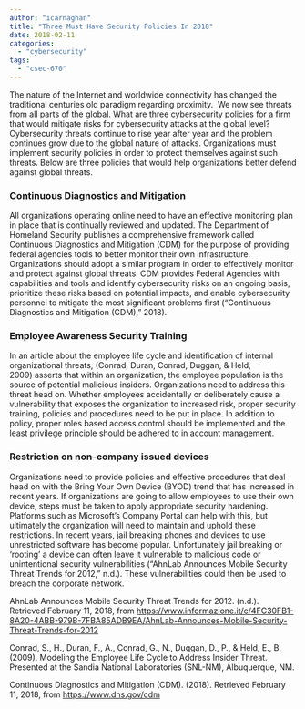 ```yaml
---
author: "icarnaghan"
title: "Three Must Have Security Policies In 2018"
date: 2018-02-11
categories: 
  - "cybersecurity"
tags: 
  - "csec-670"
---
```


The nature of the Internet and worldwide connectivity has changed the traditional centuries old paradigm regarding proximity.  We now see threats from all parts of the global. What are three cybersecurity policies for a firm that would mitigate risks for cybersecurity attacks at the global level? Cybersecurity threats continue to rise year after year and the problem continues grow due to the global nature of attacks. Organizations must implement security policies in order to protect themselves against such threats. Below are three policies that would help organizations better defend against global threats.

### Continuous Diagnostics and Mitigation

All organizations operating online need to have an effective monitoring plan in place that is continually reviewed and updated. The Department of Homeland Security publishes a comprehensive framework called Continuous Diagnostics and Mitigation (CDM) for the purpose of providing federal agencies tools to better monitor their own infrastructure. Organizations should adopt a similar program in order to effectively monitor and protect against global threats. CDM provides Federal Agencies with capabilities and tools and identify cybersecurity risks on an ongoing basis, prioritize these risks based on potential impacts, and enable cybersecurity personnel to mitigate the most significant problems first (“Continuous Diagnostics and Mitigation (CDM),” 2018).

### Employee Awareness Security Training

In an article about the employee life cycle and identification of internal organizational threats, (Conrad, Duran, Conrad, Duggan, & Held, 2009) asserts that within an organization, the employee population is the source of potential malicious insiders. Organizations need to address this threat head on. Whether employees accidentally or deliberately cause a vulnerability that exposes the organization to increased risk, proper security training, policies and procedures need to be put in place. In addition to policy, proper roles based access control should be implemented and the least privilege principle should be adhered to in account management.

### Restriction on non-company issued devices

Organizations need to provide policies and effective procedures that deal head on with the Bring Your Own Device (BYOD) trend that has increased in recent years. If organizations are going to allow employees to use their own device, steps must be taken to apply appropriate security hardening. Platforms such as Microsoft’s Company Portal can help with this, but ultimately the organization will need to maintain and uphold these restrictions. In recent years, jail breaking phones and devices to use unrestricted software has become popular. Unfortunately jail breaking or ‘rooting’ a device can often leave it vulnerable to malicious code or unintentional security vulnerabilities (“AhnLab Announces Mobile Security Threat Trends for 2012,” n.d.). These vulnerabilities could then be used to breach the corporate network.

AhnLab Announces Mobile Security Threat Trends for 2012. (n.d.). Retrieved February 11, 2018, from https://www.informazione.it/c/4FC30FB1-8A20-4ABB-979B-7FBA85ADB9EA/AhnLab-Announces-Mobile-Security-Threat-Trends-for-2012

Conrad, S., H., Duran, F., A., Conrad, G., N., Duggan, D., P., & Held, E., B. (2009). Modeling the Employee Life Cycle to Address Insider Threat. Presented at the Sandia National Laboratories (SNL-NM), Albuquerque, NM.

Continuous Diagnostics and Mitigation (CDM). (2018). Retrieved February 11, 2018, from https://www.dhs.gov/cdm

